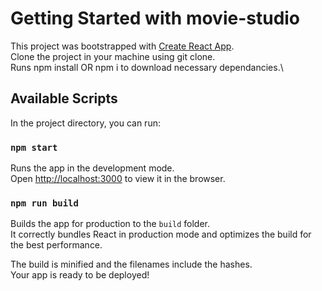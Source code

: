 # Getting Started with movie-studio

This project was bootstrapped with [Create React App](https://github.com/facebook/create-react-app).\
Clone the project in your machine using git clone.\
Runs npm install OR npm i to download necessary dependancies.\

## Available Scripts

In the project directory, you can run:

### `npm start`

Runs the app in the development mode.\
Open [http://localhost:3000](http://localhost:3000) to view it in the browser.

### `npm run build`

Builds the app for production to the `build` folder.\
It correctly bundles React in production mode and optimizes the build for the best performance.

The build is minified and the filenames include the hashes.\
Your app is ready to be deployed!
